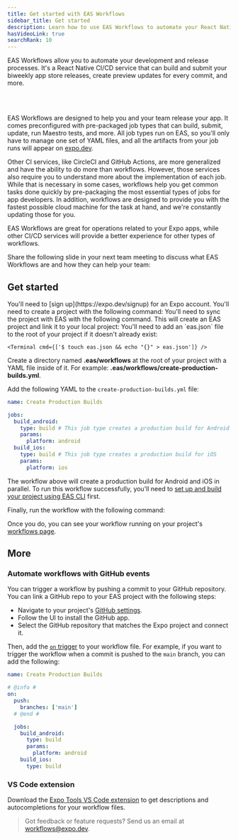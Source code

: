 ```yaml
---
title: Get started with EAS Workflows
sidebar_title: Get started
description: Learn how to use EAS Workflows to automate your React Native CI/CD development and release processes.
hasVideoLink: true
searchRank: 10
---
```


EAS Workflows allow you to automate your development and release processes. It's a React Native CI/CD service that can build and submit your biweekly app store releases, create preview updates for every commit, and more.

<br />
<br />

EAS Workflows are designed to help you and your team release your app. It comes preconfigured with pre-packaged job types that can build, submit, update, run Maestro tests, and more. All job types run on EAS, so you'll only have to manage one set of YAML files, and all the artifacts from your job runs will appear on [expo.dev](https://expo.dev/).

Other CI services, like CircleCI and GitHub Actions, are more generalized and have the ability to do more than workflows. However, those services also require you to understand more about the implementation of each job. While that is necessary in some cases, workflows help you get common tasks done quickly by pre-packaging the most essential types of jobs for app developers. In addition, workflows are designed to provide you with the fastest possible cloud machine for the task at hand, and we're constantly updating those for you.

EAS Workflows are great for operations related to your Expo apps, while other CI/CD services will provide a better experience for other types of workflows.

Share the following slide in your next team meeting to discuss what EAS Workflows are and how they can help your team:

## Get started

  <Requirement number={1} title="Sign up for an Expo account">
    You'll need to [sign up](https://expo.dev/signup) for an Expo account.
  </Requirement>
  <Requirement number={2} title="Create a project">
    You'll need to create a project with the following command:

    

  </Requirement>
  <Requirement number={3} title="Sync the project with EAS">
    You'll need to sync the project with EAS with the following command. This will create an EAS project and link it to your local project:

    

  </Requirement>
  <Requirement number={4} title="Add eas.json">
    You'll need to add an `eas.json` file to the root of your project if it doesn't already exist:

    <Terminal cmd={['$ touch eas.json && echo "{}" > eas.json']} />

  </Requirement>

  Create a directory named **.eas/workflows** at the root of your project with a YAML file inside of
  it. For example: **.eas/workflows/create-production-builds.yml**.

  

Add the following YAML to the `create-production-builds.yml` file:

```yaml .eas/workflows/create-production-builds.yml
name: Create Production Builds

jobs:
  build_android:
    type: build # This job type creates a production build for Android
    params:
      platform: android
  build_ios:
    type: build # This job type creates a production build for iOS
    params:
      platform: ios
```

The workflow above will create a production build for Android and iOS in parallel. To run this workflow successfully, you'll need to [set up and build your project using EAS CLI](/build/setup/) first.

Finally, run the workflow with the following command:

Once you do, you can see your workflow running on your project's [workflows page](https://expo.dev/accounts/[account]/projects/[projectName]/workflows).

## More

### Automate workflows with GitHub events

You can trigger a workflow by pushing a commit to your GitHub repository. You can link a GitHub repo to your EAS project with the following steps:

- Navigate to your project's [GitHub settings](https://expo.dev/accounts/%5Baccount%5D/projects/%5BprojectName%5D/github).
- Follow the UI to install the GitHub app.
- Select the GitHub repository that matches the Expo project and connect it.

Then, add the [`on` trigger](/eas/workflows/syntax/#on) to your workflow file. For example, if you want to trigger the workflow when a commit is pushed to the `main` branch, you can add the following:

```yaml .eas/workflows/create-production-builds.yml
name: Create Production Builds

# @info #
on:
  push:
    branches: ['main']
  # @end #

  jobs:
    build_android:
      type: build
      params:
        platform: android
    build_ios:
      type: build
```

### VS Code extension

Download the [Expo Tools VS Code extension](https://marketplace.visualstudio.com/items?itemName=expo.vscode-expo-tools) to get descriptions and autocompletions for your workflow files.

> Got feedback or feature requests? Send us an email at workflows@expo.dev.